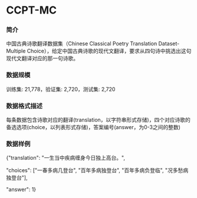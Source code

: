 # CCPT-MC
### 简介
中国古典诗歌翻译数据集（Chinese Classical Poetry Translation Dataset-Multiple Choice），给定中国古典诗歌的现代文翻译，要求从四句诗中挑选出这句现代文翻译对应的那一句诗歌。
### 数据规模
训练集: 21,778，验证集: 2,720，测试集: 2,720
### 数据格式描述
每条数据包含诗歌对应的翻译(translation，以字符串形式存储)，四个对应诗歌的备选选项(choice，以列表形式存储)，答案编号(answer，为0-3之间的整数)
### 数据样例
{"translation": "一生当中疾病缠身今日独上高台。",

 "choices": ["一春多病几登台", "百年多病独登台", "百年多病负登临", "况多愁病独登台"],

 "answer": 1}
